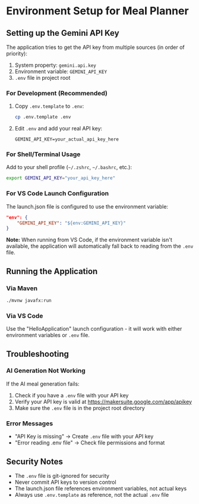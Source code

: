 # Environment Setup for Meal Planner

## Setting up the Gemini API Key

The application tries to get the API key from multiple sources (in order of priority):
1. System property: `gemini.api.key`
2. Environment variable: `GEMINI_API_KEY`
3. `.env` file in project root

### For Development (Recommended)
1. Copy `.env.template` to `.env`:
   ```bash
   cp .env.template .env
   ```
2. Edit `.env` and add your real API key:
   ```
   GEMINI_API_KEY=your_actual_api_key_here
   ```

### For Shell/Terminal Usage
Add to your shell profile (`~/.zshrc`, `~/.bashrc`, etc.):
```bash
export GEMINI_API_KEY="your_api_key_here"
```

### For VS Code Launch Configuration
The launch.json file is configured to use the environment variable:
```json
"env": {
    "GEMINI_API_KEY": "${env:GEMINI_API_KEY}"
}
```

**Note:** When running from VS Code, if the environment variable isn't available, the application will automatically fall back to reading from the `.env` file.

## Running the Application

### Via Maven
```bash
./mvnw javafx:run
```

### Via VS Code
Use the "HelloApplication" launch configuration - it will work with either environment variables or `.env` file.

## Troubleshooting

### AI Generation Not Working
If the AI meal generation fails:
1. Check if you have a `.env` file with your API key
2. Verify your API key is valid at https://makersuite.google.com/app/apikey
3. Make sure the `.env` file is in the project root directory

### Error Messages
- "API Key is missing" → Create `.env` file with your API key
- "Error reading .env file" → Check file permissions and format

## Security Notes
- The `.env` file is git-ignored for security
- Never commit API keys to version control
- The launch.json file references environment variables, not actual keys
- Always use `.env.template` as reference, not the actual `.env` file
